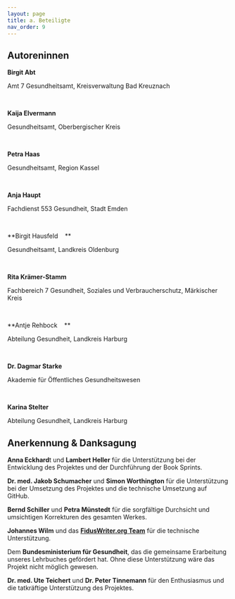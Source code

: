 ```yaml
---
layout: page
title: a. Beteiligte
nav_order: 9
---
```


## Autoreninnen

**Birgit Abt**

Amt 7 Gesundheitsamt, Kreisverwaltung Bad Kreuznach

 

**Kaija Elvermann**

Gesundheitsamt, Oberbergischer Kreis

 

**Petra Haas**

Gesundheitsamt, Region Kassel

 

**Anja Haupt**

Fachdienst 553 Gesundheit, Stadt Emden

 

**Birgit Hausfeld    **       

Gesundheitsamt, Landkreis Oldenburg

 

**Rita Krämer-Stamm**

Fachbereich 7 Gesundheit, Soziales und Verbraucherschutz, Märkischer
Kreis

 

**Antje Rehbock    **      

Abteilung Gesundheit, Landkreis Harburg

 

**Dr. Dagmar Starke**

Akademie für Öffentliches Gesundheitswesen

 

**Karina Stelter**

Abteilung Gesundheit, Landkreis Harburg

## Anerkennung & Danksagung

**Anna Eckhard**t und **Lambert Heller** für die Unterstützung bei der
Entwicklung des Projektes und der Durchführung der Book Sprints.

**Dr. med. Jakob Schumacher** und **Simon Worthington** für die
Unterstützung bei der Umsetzung des Projektes und die technische
Umsetzung auf GitHub.

**Bernd Schiller** und **Petra Münstedt** für die sorgfältige Durchsicht
und umsichtigen Korrekturen des gesamten Werkes.

**Johannes Wilm** und das **[FidusWriter.org
Team](https://www.fiduswriter.org/who-we-are/ "https://www.fiduswriter.org/who-we-are/")**
für die technische Unterstützung.

Dem **Bundesministerium für Gesundheit**, das die gemeinsame Erarbeitung
unseres Lehrbuches gefördert hat. Ohne diese Unterstützung wäre das
Projekt nicht möglich gewesen.

**Dr. med. Ute Teichert** und **Dr. Peter Tinnemann** für den
Enthusiasmus und die tatkräftige Unterstützung des Projektes.
